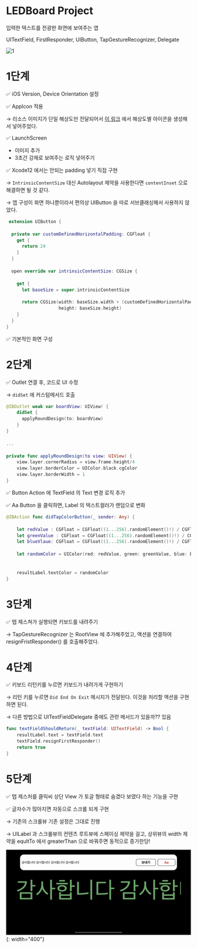 # LEDBoard Project

입력한 텍스트를 전광판 화면에 보여주는 앱

UITextField, FirstResponder, UIButton, TapGestureRecognizer, Delegate

![1](https://user-images.githubusercontent.com/70905219/135827501-d1a86787-526f-48f2-9130-694496068c99.gif)


# 1단계

✅  iOS Version, Device Orientation 설정

✅  AppIcon 적용

→ 리소스 이미지가 단일 해상도만 전달되어서 [이 링크](https://appiconmaker.co/Home/Index/c2ab35a1-ed84-48a8-a065-b684eeb78509) 에서 해상도별 아이콘을 생성해서 넣어주었다.

✅  LaunchScreen

- 이미지 추가
- 3초간 강제로 보여주는 로직 넣어주기

✅  Xcode12 에서는 안되는 padding 넣기 직접 구현

→ `IntrinsicContentSize` 대신 Autolayout 제약을 사용한다면 `contentInset` 으로 해결하면 될 것 같다.

→ 앱 구성이 화면 하나뿐이라서 편의상 UIButton 을 따로 서브클래싱해서 사용하지 않았다.

```swift
 extension UIButton {
  
  private var customDefinedHorizontalPadding: CGFloat {
    get {
      return 24
    }
  }
  
  open override var intrinsicContentSize: CGSize {
  
    get {
      let baseSize = super.intrinsicContentSize
      
      return CGSize(width: baseSize.width + (customDefinedHorizontalPadding * 2),
                    height: baseSize.height)
    }
  }
}
```

✅  기본적인 화면 구성

# 2단계

✅ Outlet 연결 후, 코드로 UI 수정

→ `didSet` 에 커스텀메서드 호출

```swift
@IBOutlet weak var boardView: UIView! {
    didSet {
      applyRoundDesign(to: boardView)
    }
}

...

private func applyRoundDesign(to view: UIView) {
    view.layer.cornerRadius = view.frame.height/4
    view.layer.borderColor = UIColor.black.cgColor
    view.layer.borderWidth = 1
}
```

✅  Button Action 에 TextField 의 Text 변경 로직 추가

✅ Aa Button 을 클릭하면, Label 의 텍스트컬러가 랜덤으로 변화

```swift
@IBAction func didTapColorButton(_ sender: Any) {
    
    let redValue : CGFloat = CGFloat((1...256).randomElement()!) / CGFloat(256)
    let greenValue : CGFloat = CGFloat((1...256).randomElement()!) / CGFloat(256)
    let blueVlaue: CGFloat = CGFloat((1...256).randomElement()!) / CGFloat(256)
    
    let randomColor = UIColor(red: redValue, green: greenValue, blue: blueVlaue, alpha: 1)
    
    
    resultLabel.textColor = randomColor
}
```

# 3단계

✅  탭 제스쳐가 실행되면 키보드를 내려주기

→ TapGestureRecognizer 는 RootView 에 추가해주었고, 액션을 연결하여 resignFristResponder() 를 호출해주었다.

# 4단계

✅  키보드 리턴키를 누르면 키보드가 내려가게 구현하기

→ 리턴 키를 누르면  `Did End On Exit` 메시지가 전달된다. 이것을 처리할 액션을 구현하면 된다.

→ 다른 방법으로 UITextFieldDelegate 중에도 관련 메서드가 있을까?? 있음

```swift
func textFieldShouldReturn(_ textField: UITextField) -> Bool {
    resultLabel.text = textField.text
    textField.resignFirstResponder()
    return true
}
```

# 5단계

✅  탭 제스처를 클릭씨 상단 View 가 토글 형태로 숨겼다 보였다 하는 기능을 구현

✅  글자수가 많아지면 자동으로 스크롤 되게 구현

→ 기존의 스크롤뷰 기존 설정은 그대로 진행

→ UILabel 과 스크롤뷰의 컨텐츠 루트뷰에 스페이싱 제약을 걸고, 상위뷰의 width 제약을 equltTo 에서 greaterThan 으로 바꿔주면 동적으로 증가한당!

![Untitled](/Resources/2.gif){: width="400"}
